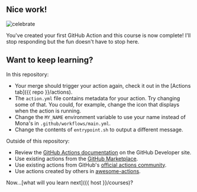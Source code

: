 ## Nice work!

![celebrate](https://octodex.github.com/images/jetpacktocat.png)

You've created your first GitHub Action and this course is now complete! I'll stop responding but the fun doesn't have to stop here.

## Want to keep learning?

<!-- Continue learning about actions by taking the next course in the [GitHub Actions Learning Path]() -->

In this repository:

- Your merge should trigger your action again, check it out in the [Actions tab]({{ repo }}/actions).
- The `action.yml` file contains metadata for your action. Try changing some of that. You could, for example, change the icon that displays when the action is running.
- Change the `MY_NAME` environment variable to use your name instead of Mona's in `.github/workflows/main.yml`.
- Change the contents of `entrypoint.sh` to output a different message.

Outside of this repository:

- Review the [GitHub Actions documentation](https://docs.github.com/actions/learn-github-actions) on the GitHub Developer site.
- Use existing actions from the [GitHub Marketplace](https://github.com/marketplace/actions).
- Use existing actions from GitHub's [official actions community](https://github.com/actions).
- Use actions created by others in [awesome-actions](https://github.com/sdras/awesome-actions).

Now...[what will you learn next]({{ host }}/courses)?
